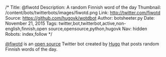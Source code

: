 /*
Title: @fiwotd
Description: A random Finnish word of the day
Thumbnail: /content/bots/twitterbots/images/fiwotd.png
Link: http://twitter.com/fiwotd
Source: https://github.com/hugovk/wotdbot
Author: botsheeter.py
Date: November 21, 2015
Tags: twitter,bot,twitterbot,active,non-english,finnish,open source,opensource,python,hugovk
Nav: hidden
Robots: index,follow
*/

[@fiwotd](https://twitter.com/fiwotd) is an [open source](https://github.com/hugovk/wotdbot) Twitter bot created by [Hugo](https://twitter.com/hugovk) that posts random Finnish words of the day.
